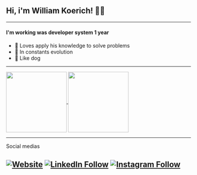 ## Hi, i'm William Koerich! 🖖🏻
---

#### I'm working was developer system 1 year

- 🧠 Loves apply his knowledge to solve problems
- 🚀 In constants evolution
- 🐶 Like dog

---

<p>
  <a href="https://github.com/William-Koerich/github-readme-stats">
    <img
      align="center"
      height="165"
      src="https://github-readme-stats.vercel.app/api?username=William-Koerich&count_private=true&show_icons=true&custom_title=William's%20Github%20Stats&hide=issues&theme=dracula"
    />
  </a>
  
  <a href="https://github.com/William-Koerich/github-readme-stats">
    <img
      align="center"
      height="165"
      src="https://github-readme-stats.vercel.app/api/top-langs/?username=William-Koerich&&layout=compact&theme=dracula&langs_count=8)"
    />
  </a>
</p>

---
Social medias

[![Website](https://img.shields.io/badge/github-%23100000.svg?&style=for-the-badge&logo=github&logoColor=white)](https://github.com/William-Koerich)
[![LinkedIn Follow](https://img.shields.io/badge/linkedin-%230077B5.svg?&style=for-the-badge&logo=linkedin&logoColor=white)](https://www.linkedin.com/in/william-koerich-b262a6149/)
[![Instagram Follow](https://img.shields.io/badge/instagram-%23E4405F.svg?&style=for-the-badge&logo=instagram&logoColor=white)](https://www.instagram.com/will_krch/)
---


<!--
**William-Koerich/William-Koerich** is a ✨ _special_ ✨ repository because its `README.md` (this file) appears on your GitHub profile.

Here are some ideas to get you started:

- 🔭 I’m currently working on ...
- 🌱 I’m currently learning ...
- 👯 I’m looking to collaborate on ...
- 🤔 I’m looking for help with ...
- 💬 Ask me about ...
- 📫 How to reach me: ...
- 😄 Pronouns: ...
- ⚡ Fun fact: ...
-->
